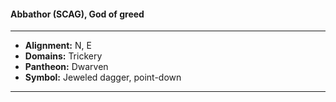 #### Abbathor (SCAG), God of greed
___

- **Alignment:** N, E
- **Domains:** Trickery
- **Pantheon:** Dwarven
- **Symbol:** Jeweled dagger, point-down
___

